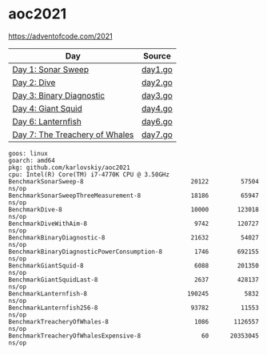 # aoc2021

https://adventofcode.com/2021

| Day                                                                   | Source             |
|-----------------------------------------------------------------------|--------------------|
| [Day 1: Sonar Sweep](https://adventofcode.com/2021/day/1)             | [day1.go](day1.go) |
| [Day 2: Dive](https://adventofcode.com/2021/day/2)                    | [day2.go](day2.go) |
| [Day 3: Binary Diagnostic](https://adventofcode.com/2021/day/3)       | [day3.go](day3.go) |
| [Day 4: Giant Squid](https://adventofcode.com/2021/day/4)             | [day4.go](day4.go) |
| [Day 6: Lanternfish](https://adventofcode.com/2021/day/6)             | [day6.go](day6.go) |
| [Day 7: The Treachery of Whales](https://adventofcode.com/2021/day/7) | [day7.go](day7.go) |

```shell
goos: linux
goarch: amd64
pkg: github.com/karlovskiy/aoc2021
cpu: Intel(R) Core(TM) i7-4770K CPU @ 3.50GHz
BenchmarkSonarSweep-8                         	   20122	     57504 ns/op
BenchmarkSonarSweepThreeMeasurement-8         	   18186	     65947 ns/op
BenchmarkDive-8                               	   10000	    123018 ns/op
BenchmarkDiveWithAim-8                        	    9742	    120727 ns/op
BenchmarkBinaryDiagnostic-8                   	   21632	     54027 ns/op
BenchmarkBinaryDiagnosticPowerConsumption-8   	    1746	    692155 ns/op
BenchmarkGiantSquid-8                         	    6088	    201350 ns/op
BenchmarkGiantSquidLast-8                     	    2637	    428137 ns/op
BenchmarkLanternfish-8                        	  190245	      5832 ns/op
BenchmarkLanternfish256-8                     	   93782	     11553 ns/op
BenchmarkTreacheryOfWhales-8                        1086	   1126557 ns/op
BenchmarkTreacheryOfWhalesExpensive-8                 60	  20353045 ns/op
```